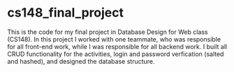 # cs148_final_project
This is the code for my final project in Database Design for Web class (CS148). In this project I worked with one teammate, who was responsible for all front-end work, while I was responsible for all backend work. I built all CRUD functionality for the activities, login and password verfication (salted and hashed), and designed the database structure. 
